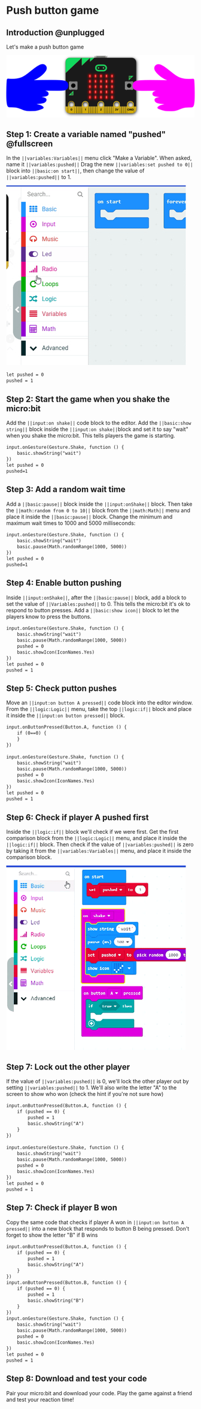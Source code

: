 # Push button game

## Introduction @unplugged

Let's make a push button game

![picture of microbit](https://raw.githubusercontent.com/BrightWearables/pxt-microbit-push-button-game/master/docs/static/PushButtonMicrobitImage.png)

## Step 1: Create a variable named "pushed" @fullscreen

In the ``||variables:Variables||`` menu click "Make a Variable".
When asked, name it ``||variables:pushed||`` 
Drag the new ``||variables:set pushed to 0||`` block into ``||basic:on start||``, then change the value of ``||variables:pushed||`` to 1.

![create a variable](https://raw.githubusercontent.com/BrightWearables/pxt-microbit-push-button-game/master/docs/static/makeVariableMakeCode.gif)

```blocks
let pushed = 0
pushed = 1
```

## Step 2: Start the game when you shake the micro:bit

Add the ``||input:on shake||`` code block to the editor.
Add the ``||basic:show string||`` block inside the ``||input:on shake||``block and set it
to say "wait" when you shake the micro:bit. This tells players the game is starting.

```blocks
input.onGesture(Gesture.Shake, function () {
    basic.showString("wait")
})
let pushed = 0
pushed=1
```
## Step 3: Add a random wait time

Add a ``||basic:pause||`` block inside the ``||input:onShake||`` block.
Then take the ``||math:random from 0 to 10||`` block from the ``||math:Math||`` menu 
and place it inside the ``||basic:pause||`` block. 
Change the minimum and maximum wait times to 1000 and 5000 milliseconds:

```blocks
input.onGesture(Gesture.Shake, function () {
    basic.showString("wait")
    basic.pause(Math.randomRange(1000, 5000))
})
let pushed = 0
pushed=1
```
## Step 4: Enable button pushing

Inside ``||input:onShake||``, after the ``||basic:pause||`` block, add a 
block to set the value of ``||Variables:pushed||`` to 0.
This tells the micro:bit it's ok to respond to button presses.
Add a ``||basic:show icon||`` block to let the players know to press the buttons.

```blocks
input.onGesture(Gesture.Shake, function () {
    basic.showString("wait")
    basic.pause(Math.randomRange(1000, 5000))
    pushed = 0
    basic.showIcon(IconNames.Yes)
})
let pushed = 0
pushed = 1
```
## Step 5: Check putton pushes
Move an ``||input:on button A pressed||`` code block into the editor window.
From the ``||logic:Logic||`` menu, take the top ``||logic:if||`` block and 
place it inside the ``||input:on button pressed||`` block.

```blocks
input.onButtonPressed(Button.A, function () {
    if (0==0) {
    }
})

input.onGesture(Gesture.Shake, function () {
    basic.showString("wait")
    basic.pause(Math.randomRange(1000, 5000))
    pushed = 0
    basic.showIcon(IconNames.Yes)
})
let pushed = 0
pushed = 1
```

## Step 6: Check if player A pushed first

Inside the ``||logic:if||`` block we'll check if we were first.
Get the first comparison block from the ``||logic:Logic||`` menu, and place it inside the ``||logic:if||`` block. 
Then check if the value of ``||variables:pushed||`` is zero by taking it from the ``||variables:Variables||`` menu, 
and place it inside the comparison block.

![compare a variable](https://raw.githubusercontent.com/BrightWearables/pxt-microbit-push-button-game/master/docs/static/compareVariable.gif)

## Step 7: Lock out the other player

If the value of ``||variables:pushed||``
is 0, we'll lock the other player out by setting ``||variables:pushed||`` to 1. 
We'll also write the letter "A" to the screen to show who won (check the hint if you're not sure how)
  
```blocks
input.onButtonPressed(Button.A, function () {
    if (pushed == 0) {
        pushed = 1
        basic.showString("A")
    }
})

input.onGesture(Gesture.Shake, function () {
    basic.showString("wait")
    basic.pause(Math.randomRange(1000, 5000))
    pushed = 0
    basic.showIcon(IconNames.Yes)
})
let pushed = 0
pushed = 1
```
## Step 7: Check if player B won

Copy the same code that checks if player A won in ``||input:on button A pressed||`` into a new block
that responds to button B being pressed. Don't forget to show the letter "B" if B wins

```blocks
input.onButtonPressed(Button.A, function () {
    if (pushed == 0) {
        pushed = 1
        basic.showString("A")
    }
})
input.onButtonPressed(Button.B, function () {
    if (pushed == 0) {
        pushed = 1
        basic.showString("B")
    }
})
input.onGesture(Gesture.Shake, function () {
    basic.showString("wait")
    basic.pause(Math.randomRange(1000, 5000))
    pushed = 0
    basic.showIcon(IconNames.Yes)
})
let pushed = 0
pushed = 1
```
## Step 8: Download and test your code

Pair your micro:bit and download your code. Play the game against a friend and 
test your reaction time!